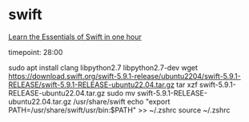 # swift

[Learn the Essentials of Swift in one hour](https://www.youtube.com/watch?v=n5X_V81OYnQ)

timepoint: 28:00

sudo apt install clang libpython2.7 libpython2.7-dev
wget https://download.swift.org/swift-5.9.1-release/ubuntu2204/swift-5.9.1-RELEASE/swift-5.9.1-RELEASE-ubuntu22.04.tar.gz
tar xzf swift-5.9.1-RELEASE-ubuntu22.04.tar.gz
sudo mv swift-5.9.1-RELEASE-ubuntu22.04.tar.gz /usr/share/swift
echo "export PATH=/usr/share/swift/usr/bin:$PATH" >> ~/.zshrc
source ~/.zshrc


